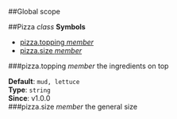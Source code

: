 ##Global scope
<a name="Pizza"></a>

##Pizza *class*
**Symbols**  
  * [pizza.topping *member*](#Pizza#topping)
  * [pizza.size *member*](#Pizza#size)

<a name="Pizza#topping"></a>
###pizza.topping *member*
the ingredients on top

**Default**: `mud, lettuce`  
**Type**: `string`  
**Since**: v1.0.0  
<a name="Pizza#size"></a>
###pizza.size *member*
the general size

  
